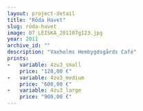 ```yaml
---
layout: project-detail
title: "Röda Havet"
slug: röda-havet
image: 07_LEISKA_201107g123.jpg
year: 2011
archive_id: ""
description: "Vaxholms Hembygdsgårds Café"
prints: 
-   variable: 4zu3_small
    price: "120,00 €"
-   variable: 4zu3_medium
    price: "600,00 €"
-   variable: 4zu3_large
    price: "900,00 €"
---
```

